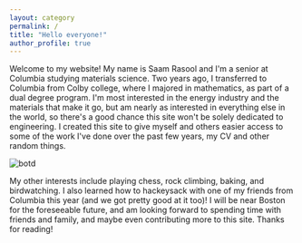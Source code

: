 ```yaml
---
layout: category
permalink: /
title: "Hello everyone!"
author_profile: true
---
```


Welcome to my website! My name is Saam Rasool and I'm a senior at Columbia studying materials science. Two years ago, I transferred to Columbia from Colby college, where I majored in mathematics, as part of a dual degree program. I'm most interested in the energy industry and the materials that make it go, but am nearly as interested in everything else in the world, so there's a good chance this site won't be solely dedicated to engineering. I created this site to give myself and others easier access to some of the work I've done over the past few years, my CV and other random things.

![botd](https://www.greatbirdpics.com/wp-content/uploads/2023/04/MG_5428@0.5x-1.png "bird of the day")

My other interests include playing chess, rock climbing, baking, and birdwatching. I also learned how to hackeysack with one of my friends from Columbia this year (and we got pretty good at it too)! I will be near Boston for the foreseeable future, and am looking forward to spending time with friends and family, and maybe even contributing more to this site. Thanks for reading!
